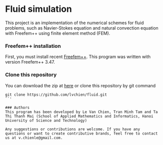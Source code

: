 # Fluid simulation
This project is an implementation of the numerical schemes for fluid problems, such as Navier-Stokes equation and natural convection equation with Freefem++ using finite element method (FEM).

### Freefem++ installation
First, you must install recent [Freefem++](http://www.freefem.org/ff++/). This program was written with version Freefem++ 3.47. 

### Clone this repository
You can download the zip at [here](https://github.com/lvchien/fluid/archive/master.zip) or clone this repository by git command
```
git clone https://github.com/lvchien/fluid.git
``'

### Authors
This program has been developed by Le Van Chien, Tran Minh Tam and Ta Thi Thanh Mai (School of Applied Mathematics and Informatics, Hanoi University of Science and Technology)

Any suggestions or contributions are welcome. If you have any questions or want to create contributive brands, feel free to contact us at v.chienle@gmail.com.
